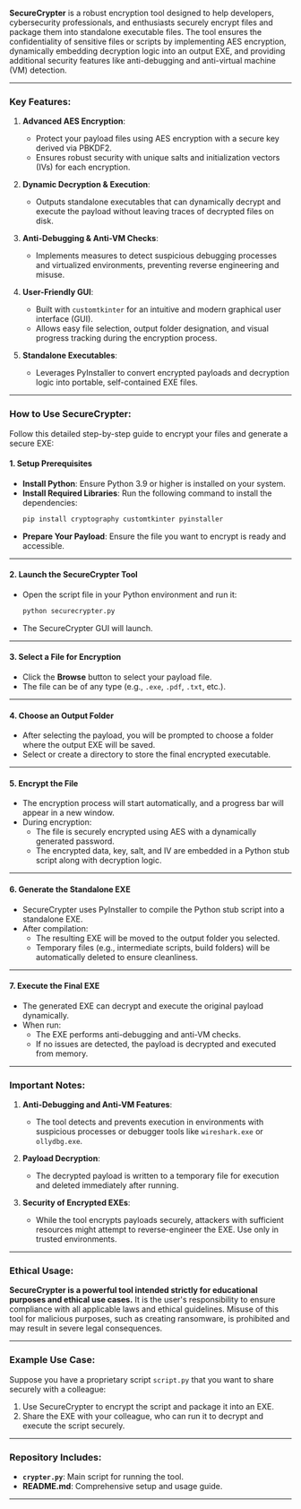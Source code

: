 
**SecureCrypter** is a robust encryption tool designed to help developers, cybersecurity professionals, and enthusiasts securely encrypt files and package them into standalone executable files. The tool ensures the confidentiality of sensitive files or scripts by implementing AES encryption, dynamically embedding decryption logic into an output EXE, and providing additional security features like anti-debugging and anti-virtual machine (VM) detection.

---

### Key Features:
1. **Advanced AES Encryption**:
   - Protect your payload files using AES encryption with a secure key derived via PBKDF2.
   - Ensures robust security with unique salts and initialization vectors (IVs) for each encryption.

2. **Dynamic Decryption & Execution**:
   - Outputs standalone executables that can dynamically decrypt and execute the payload without leaving traces of decrypted files on disk.

3. **Anti-Debugging & Anti-VM Checks**:
   - Implements measures to detect suspicious debugging processes and virtualized environments, preventing reverse engineering and misuse.

4. **User-Friendly GUI**:
   - Built with `customtkinter` for an intuitive and modern graphical user interface (GUI).
   - Allows easy file selection, output folder designation, and visual progress tracking during the encryption process.

5. **Standalone Executables**:
   - Leverages PyInstaller to convert encrypted payloads and decryption logic into portable, self-contained EXE files.

---

### How to Use SecureCrypter:
Follow this detailed step-by-step guide to encrypt your files and generate a secure EXE:

#### **1. Setup Prerequisites**
- **Install Python**: Ensure Python 3.9 or higher is installed on your system.
- **Install Required Libraries**:
  Run the following command to install the dependencies:
  ```bash
  pip install cryptography customtkinter pyinstaller
  ```
- **Prepare Your Payload**:
  Ensure the file you want to encrypt is ready and accessible.

---

#### **2. Launch the SecureCrypter Tool**
- Open the script file in your Python environment and run it:
  ```bash
  python securecrypter.py
  ```
- The SecureCrypter GUI will launch.

---

#### **3. Select a File for Encryption**
- Click the **Browse** button to select your payload file.
- The file can be of any type (e.g., `.exe`, `.pdf`, `.txt`, etc.).

---

#### **4. Choose an Output Folder**
- After selecting the payload, you will be prompted to choose a folder where the output EXE will be saved.
- Select or create a directory to store the final encrypted executable.

---

#### **5. Encrypt the File**
- The encryption process will start automatically, and a progress bar will appear in a new window.
- During encryption:
  - The file is securely encrypted using AES with a dynamically generated password.
  - The encrypted data, key, salt, and IV are embedded in a Python stub script along with decryption logic.

---

#### **6. Generate the Standalone EXE**
- SecureCrypter uses PyInstaller to compile the Python stub script into a standalone EXE.
- After compilation:
  - The resulting EXE will be moved to the output folder you selected.
  - Temporary files (e.g., intermediate scripts, build folders) will be automatically deleted to ensure cleanliness.

---

#### **7. Execute the Final EXE**
- The generated EXE can decrypt and execute the original payload dynamically.
- When run:
  - The EXE performs anti-debugging and anti-VM checks.
  - If no issues are detected, the payload is decrypted and executed from memory.

---

### Important Notes:
1. **Anti-Debugging and Anti-VM Features**:
   - The tool detects and prevents execution in environments with suspicious processes or debugger tools like `wireshark.exe` or `ollydbg.exe`.

2. **Payload Decryption**:
   - The decrypted payload is written to a temporary file for execution and deleted immediately after running.

3. **Security of Encrypted EXEs**:
   - While the tool encrypts payloads securely, attackers with sufficient resources might attempt to reverse-engineer the EXE. Use only in trusted environments.

---

### Ethical Usage:
**SecureCrypter is a powerful tool intended strictly for educational purposes and ethical use cases.** It is the user's responsibility to ensure compliance with all applicable laws and ethical guidelines. Misuse of this tool for malicious purposes, such as creating ransomware, is prohibited and may result in severe legal consequences.

---

### Example Use Case:
Suppose you have a proprietary script `script.py` that you want to share securely with a colleague:
1. Use SecureCrypter to encrypt the script and package it into an EXE.
2. Share the EXE with your colleague, who can run it to decrypt and execute the script securely.

---

### Repository Includes:
- **`crypter.py`**: Main script for running the tool.
- **README.md**: Comprehensive setup and usage guide.
---
